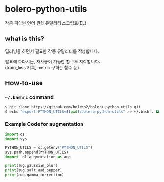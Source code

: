 # bolero-python-utils
각종 파이썬 언어 관련 유틸리티 스크립트(DL)  

## what is this?
딥러닝을 하면서 필요한 각종 유틸리티를 작성합니다.  

필요에 따라서는, 재사용이 가능한 함수도 제작합니다.  
(train_loss 기록, metric 구하는 함수 등)  

## How-to-use

### `~/.bashrc` command
```bash
$ git clone https://github.com/bolero2/bolero-python-utils.git
$ echo "export PYTHON_UTILS=$(pwd)/bolero-python-utils" >> ~/.bashrc && source ~/.bashrc
```

### Example Code for augmentation
```python
import os
import sys

PYTHON_UTILS = os.getenv("PYTHON_UTILS")
sys.path.append(PYTHON_UTILS)
import _dl.augmentation as aug

print(aug.gaussian_blur)
print(aug.salt_and_pepper)
print(aug.gamma_correction)
```
